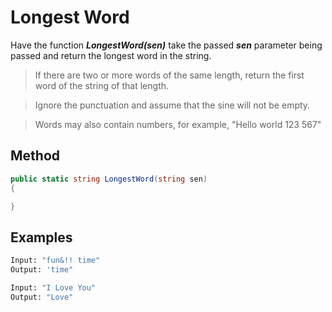 ﻿# Longest Word
Have the function **_LongestWord(sen)_** take the passed **_sen_** parameter being passed and return the longest word in the string.  

>If there are two or more words of the same length, return the first word of the string of that length. 

>Ignore the punctuation and assume that the sine will not be empty.

>Words may also contain numbers, for example, "Hello world 123 567"

## Method
```C#
public static string LongestWord(string sen)
{

}
```

## Examples

```bash
Input: "fun&!! time"
Output: 'time"
```
```bash
Input: "I Love You"
Output: "Love"
```